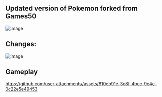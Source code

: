 ## Updated version of Pokemon forked from Games50
![image](https://github.com/user-attachments/assets/fb6c90fa-b7ff-4e8b-864d-dfc456168c85)

## Changes:
![image](https://github.com/user-attachments/assets/611b3b1a-42d1-4b03-81ff-ce3c88270949)


## Gameplay
https://github.com/user-attachments/assets/810eb91e-3c8f-4bcc-9e4c-0c22e5e49453
